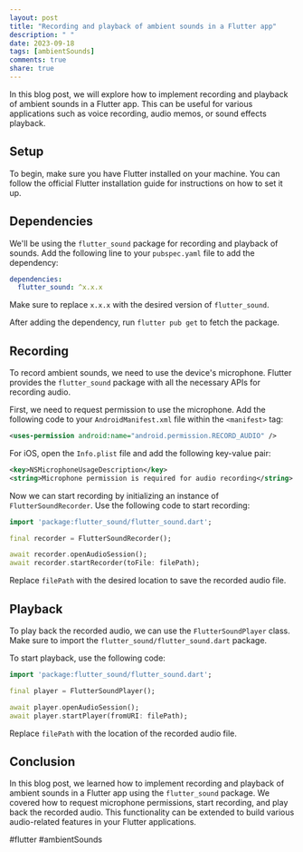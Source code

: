 ```yaml
---
layout: post
title: "Recording and playback of ambient sounds in a Flutter app"
description: " "
date: 2023-09-18
tags: [ambientSounds]
comments: true
share: true
---
```


In this blog post, we will explore how to implement recording and playback of ambient sounds in a Flutter app. This can be useful for various applications such as voice recording, audio memos, or sound effects playback.

## Setup

To begin, make sure you have Flutter installed on your machine. You can follow the official Flutter installation guide for instructions on how to set it up.

## Dependencies

We'll be using the `flutter_sound` package for recording and playback of sounds. Add the following line to your `pubspec.yaml` file to add the dependency:

```yaml
dependencies:
  flutter_sound: ^x.x.x
```

Make sure to replace `x.x.x` with the desired version of `flutter_sound`.

After adding the dependency, run `flutter pub get` to fetch the package.

## Recording

To record ambient sounds, we need to use the device's microphone. Flutter provides the `flutter_sound` package with all the necessary APIs for recording audio.

First, we need to request permission to use the microphone. Add the following code to your `AndroidManifest.xml` file within the `<manifest>` tag:

```xml
<uses-permission android:name="android.permission.RECORD_AUDIO" />
```

For iOS, open the `Info.plist` file and add the following key-value pair:

```xml
<key>NSMicrophoneUsageDescription</key>
<string>Microphone permission is required for audio recording</string>
```

Now we can start recording by initializing an instance of `FlutterSoundRecorder`. Use the following code to start recording:

```dart
import 'package:flutter_sound/flutter_sound.dart';

final recorder = FlutterSoundRecorder();

await recorder.openAudioSession();
await recorder.startRecorder(toFile: filePath);
```

Replace `filePath` with the desired location to save the recorded audio file.

## Playback

To play back the recorded audio, we can use the `FlutterSoundPlayer` class. Make sure to import the `flutter_sound/flutter_sound.dart` package.

To start playback, use the following code:

```dart
import 'package:flutter_sound/flutter_sound.dart';

final player = FlutterSoundPlayer();

await player.openAudioSession();
await player.startPlayer(fromURI: filePath);
```

Replace `filePath` with the location of the recorded audio file.

## Conclusion

In this blog post, we learned how to implement recording and playback of ambient sounds in a Flutter app using the `flutter_sound` package. We covered how to request microphone permissions, start recording, and play back the recorded audio. This functionality can be extended to build various audio-related features in your Flutter applications.

#flutter #ambientSounds